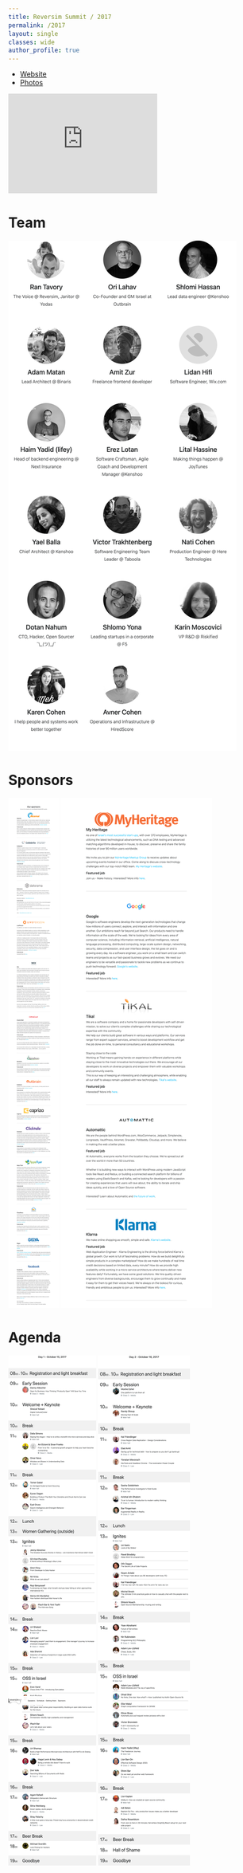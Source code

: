 ```yaml
---
title: Reversim Summit / 2017
permalink: /2017
layout: single
classes: wide
author_profile: true
---
```



* [Website](https://summit2017.reversim.com/)
* [Photos](https://photos.google.com/share/AF1QipPw36ALcnbYQpJgnl6CA8_U1Ef34qDgtWg0P9s3iLW35bvePzIHcOwNMeq3TKFDJQ?key=Y1Z0MUVRSXhHN3o5bDhaNGZ3RDB6ZjZNT2ltYndB)

<iframe width="300" height="200" src="https://www.youtube.com/embed/videoseries?list=PLqXy0aX6TzQrRE_sAtkqBsJAdFQOGme8O" title="YouTube video player" frameborder="0" allow="accelerometer; autoplay; clipboard-write; encrypted-media; gyroscope; picture-in-picture" allowfullscreen></iframe>

# Team
[![The 2017 Team](/assets/images/2017-team.png)](https://summit2017.reversim.com/about)

# Sponsors
[![The 2017 Sponsors](/assets/images/2017-sponsors1.jpg)](https://summit2017.reversim.com/sponsors)
[![The 2017 Sponsors](/assets/images/2017-sponsors2.png)](https://summit2017.reversim.com/sponsors)

# Agenda
[![The 2017 Agenda (D1)](/assets/images/2017-agenda1.png)](https://summit2017.reversim.com/schedule)
[![The 2017 Agenda (D2)](/assets/images/2017-agenda2.png)](https://summit2017.reversim.com/schedule)

